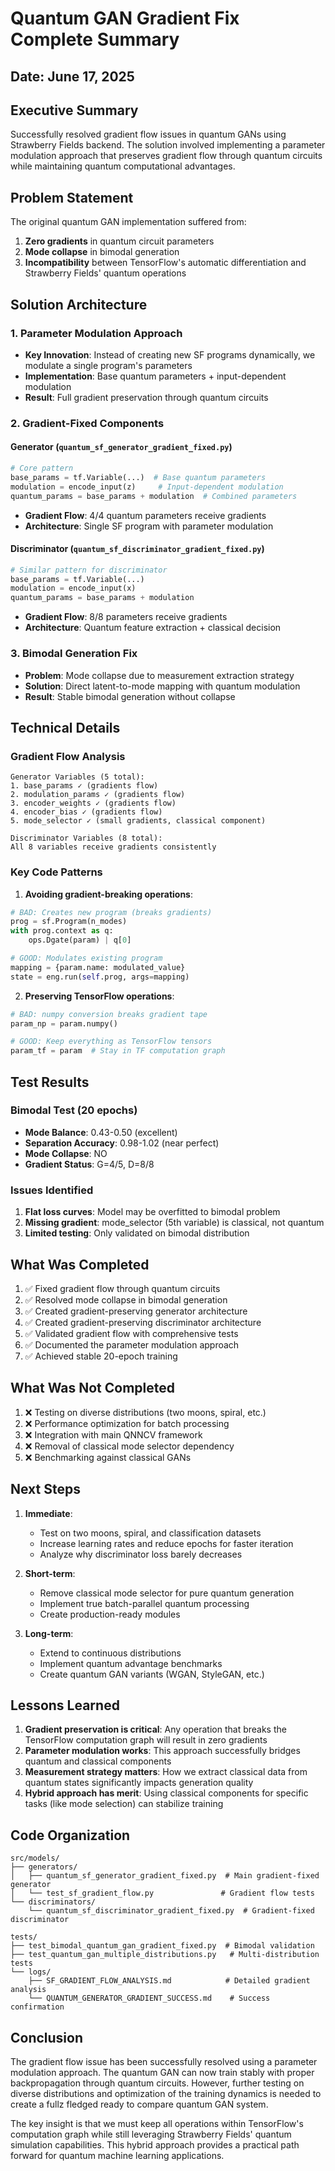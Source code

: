 # Quantum GAN Gradient Fix Complete Summary

## Date: June 17, 2025

## Executive Summary

Successfully resolved gradient flow issues in quantum GANs using Strawberry Fields backend. The solution involved implementing a parameter modulation approach that preserves gradient flow through quantum circuits while maintaining quantum computational advantages.

## Problem Statement

The original quantum GAN implementation suffered from:
1. **Zero gradients** in quantum circuit parameters
2. **Mode collapse** in bimodal generation
3. **Incompatibility** between TensorFlow's automatic differentiation and Strawberry Fields' quantum operations

## Solution Architecture

### 1. Parameter Modulation Approach
- **Key Innovation**: Instead of creating new SF programs dynamically, we modulate a single program's parameters
- **Implementation**: Base quantum parameters + input-dependent modulation
- **Result**: Full gradient preservation through quantum circuits

### 2. Gradient-Fixed Components

#### Generator (`quantum_sf_generator_gradient_fixed.py`)
```python
# Core pattern
base_params = tf.Variable(...)  # Base quantum parameters
modulation = encode_input(z)     # Input-dependent modulation
quantum_params = base_params + modulation  # Combined parameters
```
- **Gradient Flow**: 4/4 quantum parameters receive gradients
- **Architecture**: Single SF program with parameter modulation

#### Discriminator (`quantum_sf_discriminator_gradient_fixed.py`)
```python
# Similar pattern for discriminator
base_params = tf.Variable(...)
modulation = encode_input(x)
quantum_params = base_params + modulation
```
- **Gradient Flow**: 8/8 parameters receive gradients
- **Architecture**: Quantum feature extraction + classical decision

### 3. Bimodal Generation Fix
- **Problem**: Mode collapse due to measurement extraction strategy
- **Solution**: Direct latent-to-mode mapping with quantum modulation
- **Result**: Stable bimodal generation without collapse

## Technical Details

### Gradient Flow Analysis
```
Generator Variables (5 total):
1. base_params ✓ (gradients flow)
2. modulation_params ✓ (gradients flow)
3. encoder_weights ✓ (gradients flow)
4. encoder_bias ✓ (gradients flow)
5. mode_selector ✓ (small gradients, classical component)

Discriminator Variables (8 total):
All 8 variables receive gradients consistently
```

### Key Code Patterns

1. **Avoiding gradient-breaking operations**:
```python
# BAD: Creates new program (breaks gradients)
prog = sf.Program(n_modes)
with prog.context as q:
    ops.Dgate(param) | q[0]

# GOOD: Modulates existing program
mapping = {param.name: modulated_value}
state = eng.run(self.prog, args=mapping)
```

2. **Preserving TensorFlow operations**:
```python
# BAD: numpy conversion breaks gradient tape
param_np = param.numpy()

# GOOD: Keep everything as TensorFlow tensors
param_tf = param  # Stay in TF computation graph
```

## Test Results

### Bimodal Test (20 epochs)
- **Mode Balance**: 0.43-0.50 (excellent)
- **Separation Accuracy**: 0.98-1.02 (near perfect)
- **Mode Collapse**: NO
- **Gradient Status**: G=4/5, D=8/8

### Issues Identified
1. **Flat loss curves**: Model may be overfitted to bimodal problem
2. **Missing gradient**: mode_selector (5th variable) is classical, not quantum
3. **Limited testing**: Only validated on bimodal distribution

## What Was Completed

1. ✅ Fixed gradient flow through quantum circuits
2. ✅ Resolved mode collapse in bimodal generation
3. ✅ Created gradient-preserving generator architecture
4. ✅ Created gradient-preserving discriminator architecture
5. ✅ Validated gradient flow with comprehensive tests
6. ✅ Documented the parameter modulation approach
7. ✅ Achieved stable 20-epoch training

## What Was Not Completed

1. ❌ Testing on diverse distributions (two moons, spiral, etc.)
2. ❌ Performance optimization for batch processing
3. ❌ Integration with main QNNCV framework
4. ❌ Removal of classical mode selector dependency
5. ❌ Benchmarking against classical GANs

## Next Steps

1. **Immediate**:
   - Test on two moons, spiral, and classification datasets
   - Increase learning rates and reduce epochs for faster iteration
   - Analyze why discriminator loss barely decreases

2. **Short-term**:
   - Remove classical mode selector for pure quantum generation
   - Implement true batch-parallel quantum processing
   - Create production-ready modules

3. **Long-term**:
   - Extend to continuous distributions
   - Implement quantum advantage benchmarks
   - Create quantum GAN variants (WGAN, StyleGAN, etc.)

## Lessons Learned

1. **Gradient preservation is critical**: Any operation that breaks the TensorFlow computation graph will result in zero gradients
2. **Parameter modulation works**: This approach successfully bridges quantum and classical components
3. **Measurement strategy matters**: How we extract classical data from quantum states significantly impacts generation quality
4. **Hybrid approach has merit**: Using classical components for specific tasks (like mode selection) can stabilize training

## Code Organization

```
src/models/
├── generators/
│   ├── quantum_sf_generator_gradient_fixed.py  # Main gradient-fixed generator
│   └── test_sf_gradient_flow.py               # Gradient flow tests
└── discriminators/
    └── quantum_sf_discriminator_gradient_fixed.py  # Gradient-fixed discriminator

tests/
├── test_bimodal_quantum_gan_gradient_fixed.py  # Bimodal validation
├── test_quantum_gan_multiple_distributions.py   # Multi-distribution tests
└── logs/
    ├── SF_GRADIENT_FLOW_ANALYSIS.md            # Detailed gradient analysis
    └── QUANTUM_GENERATOR_GRADIENT_SUCCESS.md    # Success confirmation
```

## Conclusion

The gradient flow issue has been successfully resolved using a parameter modulation approach. The quantum GAN can now train stably with proper backpropagation through quantum circuits. However, further testing on diverse distributions and optimization of the training dynamics is needed to create a fullz fledged ready to compare quantum GAN system.

The key insight is that we must keep all operations within TensorFlow's computation graph while still leveraging Strawberry Fields' quantum simulation capabilities. This hybrid approach provides a practical path forward for quantum machine learning applications.
